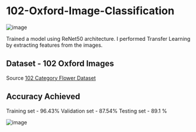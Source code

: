 # 102-Oxford-Image-Classification

![image](https://user-images.githubusercontent.com/73686638/228562519-9f343a19-5a88-47d8-ab86-55fc4c429a24.png)

Trained a model using ReNet50 architecture. I performed Transfer Learning by extracting features from the images. 
## Dataset - 102 Oxford Images 
Source [102 Category Flower Dataset](https://www.robots.ox.ac.uk/~vgg/data/flowers/102/)

## Accuracy Achieved 
Training set - 96.43% 
Validation set - 87.54% 
Testing set - 89.1 % 

![image](https://user-images.githubusercontent.com/73686638/228563565-32a20566-0641-4f30-85c8-aa4e9b32629d.png)


